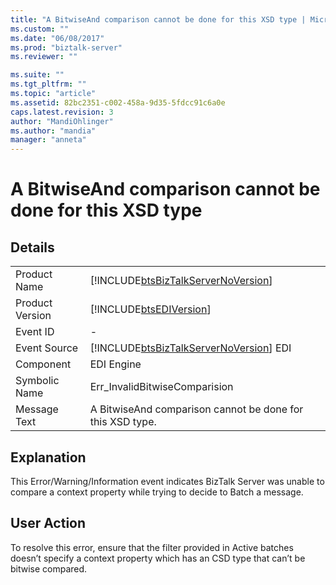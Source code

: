 ```yaml
---
title: "A BitwiseAnd comparison cannot be done for this XSD type | Microsoft Docs"
ms.custom: ""
ms.date: "06/08/2017"
ms.prod: "biztalk-server"
ms.reviewer: ""

ms.suite: ""
ms.tgt_pltfrm: ""
ms.topic: "article"
ms.assetid: 82bc2351-c002-458a-9d35-5fdcc91c6a0e
caps.latest.revision: 3
author: "MandiOhlinger"
ms.author: "mandia"
manager: "anneta"
---
```

# A BitwiseAnd comparison cannot be done for this XSD type
## Details  
  
|                 |                                                                                        |
|-----------------|----------------------------------------------------------------------------------------|
|  Product Name   |   [!INCLUDE[btsBizTalkServerNoVersion](../includes/btsbiztalkservernoversion-md.md)]   |
| Product Version |               [!INCLUDE[btsEDIVersion](../includes/btsediversion-md.md)]               |
|    Event ID     |                                           -                                            |
|  Event Source   | [!INCLUDE[btsBizTalkServerNoVersion](../includes/btsbiztalkservernoversion-md.md)] EDI |
|    Component    |                                       EDI Engine                                       |
|  Symbolic Name  |                             Err_InvalidBitwiseComparision                              |
|  Message Text   |               A BitwiseAnd comparison cannot be done for this XSD type.                |
  
## Explanation  
 This Error/Warning/Information event indicates BizTalk Server was unable to compare a context property while trying to decide to Batch a message.  
  
## User Action  
 To resolve this error, ensure that the filter provided in Active batches doesn’t specify a context property which has an CSD type that can’t be bitwise compared.